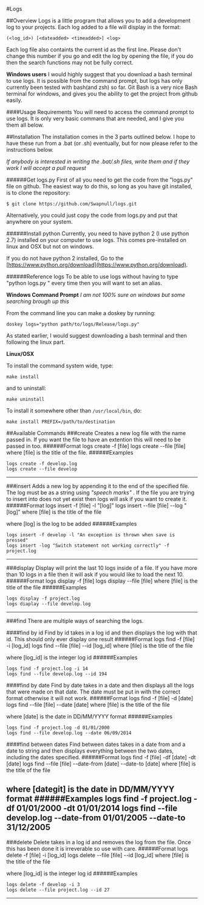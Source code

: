 #Logs

##Overview
Logs is a little program that allows you to add a development log to your projects. Each log added to a file will display in the format:
	
	(<log_id>) [<dateadded> <timeadded>] <log> 

Each log file also containts the current id as the first line. Please don't change this number if you go and edit the log by opening the file, if you do then the search functions may not be fully correct.

**Windows users**
I would highly suggest that you download a bash terminal to use logs. It is possible from the command prompt, but logs has only currently been tested with bash(and zsh) so far. Git Bash is a very nice Bash terminal for windows, and gives you the ability to get the project from github easily.

####Usage Requirements
You will need to access the command prompt to use logs. It is only very basic commans that are needed, and I give you them all below. 

##Installation
The installation comes in the 3 parts outlined below. I hope to have these run from a .bat (or .sh) eventually, but for now please refer to the instructions below. 

_If anybody is interested in writing the .bat/.sh files, write them and if they work I will accept a pull request_

######Get logs.py
First of all you need to get the code from the "logs.py" file on github. The easiest way to do this, so long as you have git installed, is to clone the repository:
	
	$ git clone https://github.com/Swapnull/logs.git

Alternatively, you could just copy the code from logs.py and put that anywhere on your system.

######Install python
Currently, you need to have python 2 (I use python 2.7) installed on your computer to use logs. This comes pre-installed on linux and OSX but not on windows.

If you do not have python 2 installed, Go to the [https://www.python.org/download](https://www.python.org/download). 

######Reference logs
To be able to use logs without having to type "python logs.py <command>" every time then you will want to set an alias.

**Windows Command Prompt**
 _I am not 100% sure on windows but some searching brough up this_

From the command line you can make a doskey by running:
	
	doskey logs="python path/to/logs/Release/logs.py"

As stated earlier, I would suggest downloading a bash terminal and then following the linux part.

**Linux/OSX**

To install the command system wide, type:

`make install`

and to uninstall:

`make uninstall`

To install it somewhere other than `/usr/local/bin`, do:

`make install PREFIX=/path/to/destination`

##Available Commands
###create
Creates a new log file with the name passed in. If you want the file to have an extention this will need to be passed in too.
######Format
	logs create -f [file] 
	logs create --file [file]
where [file] is the title of the file. 
######Examples

	logs create -f develop.log
	logs create --file develop
---
###insert
Adds a new log by appending it to the end of the specified file. The log must be as a string using _"speech marks"_ . If the file you are trying to insert into does not yet exist then logs will ask if you want to create it. 
######Format
	logs insert -f [file] -l "[log]"
	logs insert --file [file] --log "[log]"
where [file] is the title of the file

where [log] is the log to be added
######Examples

	logs insert -f develop -l "An exception is thrown when save is pressed"
	logs insert -log "Switch statement not working correctly" -f project.log 
---
###display
Display will print the last 10 logs inside of a file. If you have more than 10 logs in a file then it will ask if you would like to load the next 10.
######Format
	logs display -f [file]
	logs display --file [file]
where [file] is the title of the file
######Examples

	logs display -f project.log
	logs diaplay --file develop.log
---
###find
There are multiple ways of searching the logs.

####find by id 
Find by id takes in a log id and then displays the log with that id. This should only ever display one result
######Format
	logs find -f [file] -i [log_id]
	logs find --file [file] --id [log_id]
where [file] is the title of the file

where [log_id] is the integer log id 
######Examples

	logs find -f project.log -i 14
	logs find --file develop.log --id 194


####find by date
Find by date takes in a date and then displays all the logs that were made on that date. The date must be put in with the correct format otherwise it will not work.
######Format
	logs find -f [file] -d [date]
	logs find --file [file] --date [date]
where [file] is the title of the file

where [date] is the date in DD/MM/YYYY format
######Examples

	logs find -f project.log -d 01/01/2000
	logs find --file develop.log --date 06/09/2014

####find between dates
Find between dates takes in a date from and a date to string and then displays everything between the two dates, including the dates specified.
######Format
	logs find -f [file] -df [date] -dt [date]
	logs find --file [file] --date-from [date] --date-to [date]
where [file] is the title of the file

where [dategit] is the date in DD/MM/YYYY format
######Examples
	logs find -f project.log -df 01/01/2000 -dt 01/01/2014
	logs find --file develop.log --date-from 01/01/2005 --date-to 31/12/2005
---
###delete
Delete takes in a log id and removes the log from the file. Once this has been done it is irreverable so use with care.
######Format
	logs delete -f [file] -i [log_id]
	logs delete --file [file] --id [log_id]
where [file] is the title of the file

where [log_id] is the integer log id
######Examples

	logs delete -f develop -i 3
	logs delete --file project.log --id 27
---
